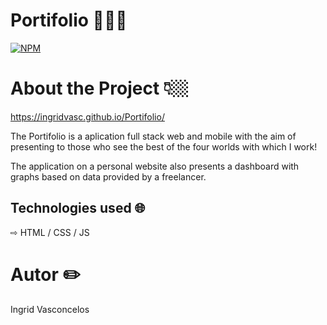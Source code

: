 # Portifolio 👩🏻‍💻
[![NPM](https://img.shields.io/npm/l/react)](https://github.com/Ingridvasc/Portifolio/blob/main/LICENSE) 

# About the Project 👇🏼

https://ingridvasc.github.io/Portifolio/

The Portifolio is a aplication full stack web and mobile with the aim of presenting to those who see the best of the four worlds with which I work!

The application on a personal website also presents a dashboard with graphs based on data provided by a freelancer.

## Technologies used 🌐

⇨ HTML / CSS / JS 
  
# Autor ✏️

Ingrid Vasconcelos






